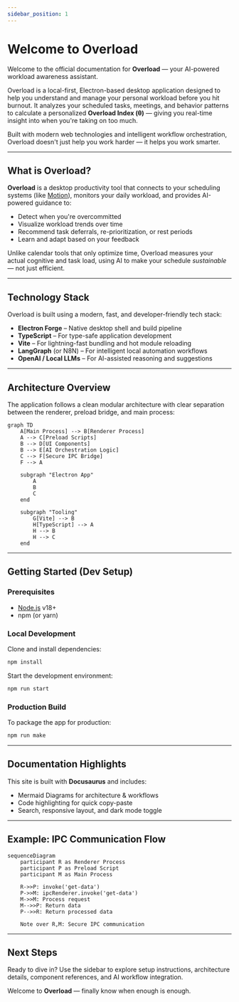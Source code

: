 ```yaml
---
sidebar_position: 1
---
```


# Welcome to Overload

Welcome to the official documentation for **Overload** — your AI-powered workload awareness assistant.

Overload is a local-first, Electron-based desktop application designed to help you understand and manage your personal workload before you hit burnout. It analyzes your scheduled tasks, meetings, and behavior patterns to calculate a personalized **Overload Index (θ)** — giving you real-time insight into when you're taking on too much.

Built with modern web technologies and intelligent workflow orchestration, Overload doesn't just help you work harder — it helps you work smarter.

---

## What is Overload?

**Overload** is a desktop productivity tool that connects to your scheduling systems (like [Motion](https://usemotion.com)), monitors your daily workload, and provides AI-powered guidance to:

* Detect when you're overcommitted
* Visualize workload trends over time
* Recommend task deferrals, re-prioritization, or rest periods
* Learn and adapt based on your feedback

Unlike calendar tools that only optimize time, Overload measures your actual cognitive and task load, using AI to make your schedule *sustainable* — not just efficient.

---

## Technology Stack

Overload is built using a modern, fast, and developer-friendly tech stack:

* **Electron Forge** – Native desktop shell and build pipeline
* **TypeScript** – For type-safe application development
* **Vite** – For lightning-fast bundling and hot module reloading
* **LangGraph** (or N8N) – For intelligent local automation workflows
* **OpenAI / Local LLMs** – For AI-assisted reasoning and suggestions

---

## Architecture Overview

The application follows a clean modular architecture with clear separation between the renderer, preload bridge, and main process:

```mermaid
graph TD
    A[Main Process] --> B[Renderer Process]
    A --> C[Preload Scripts]
    B --> D[UI Components]
    B --> E[AI Orchestration Logic]
    C --> F[Secure IPC Bridge]
    F --> A

    subgraph "Electron App"
        A
        B
        C
    end

    subgraph "Tooling"
        G[Vite] --> B
        H[TypeScript] --> A
        H --> B
        H --> C
    end
```

---

## Getting Started (Dev Setup)

### Prerequisites

* [Node.js](https://nodejs.org/en/download/) v18+
* npm (or yarn)

### Local Development

Clone and install dependencies:

```bash
npm install
```

Start the development environment:

```bash
npm run start
```

### Production Build

To package the app for production:

```bash
npm run make
```

---

## Documentation Highlights

This site is built with **Docusaurus** and includes:

* Mermaid Diagrams for architecture & workflows
* Code highlighting for quick copy-paste
* Search, responsive layout, and dark mode toggle

---

## Example: IPC Communication Flow

```mermaid
sequenceDiagram
    participant R as Renderer Process
    participant P as Preload Script
    participant M as Main Process

    R->>P: invoke('get-data')
    P->>M: ipcRenderer.invoke('get-data')
    M->>M: Process request
    M-->>P: Return data
    P-->>R: Return processed data

    Note over R,M: Secure IPC communication
```

---

## Next Steps

Ready to dive in? Use the sidebar to explore setup instructions, architecture details, component references, and AI workflow integration.

Welcome to **Overload** — finally know when enough is enough.
